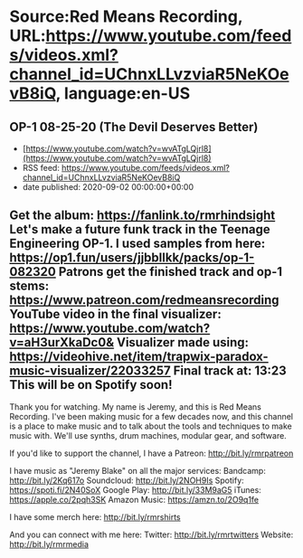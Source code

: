 # Source:Red Means Recording, URL:https://www.youtube.com/feeds/videos.xml?channel_id=UChnxLLvzviaR5NeKOevB8iQ, language:en-US

## OP-1 08-25-20 (The Devil Deserves Better)
 - [https://www.youtube.com/watch?v=wvATgLQjrl8](https://www.youtube.com/watch?v=wvATgLQjrl8)
 - RSS feed: https://www.youtube.com/feeds/videos.xml?channel_id=UChnxLLvzviaR5NeKOevB8iQ
 - date published: 2020-09-02 00:00:00+00:00

Get the album: https://fanlink.to/rmrhindsight
Let's make a future funk track in the Teenage Engineering OP-1.
I used samples from here: https://op1.fun/users/jjbbllkk/packs/op-1-082320
Patrons get the finished track and op-1 stems: https://www.patreon.com/redmeansrecording
YouTube video in the final visualizer: https://www.youtube.com/watch?v=aH3urXkaDc0&
Visualizer made using: https://videohive.net/item/trapwix-paradox-music-visualizer/22033257
Final track at: 13:23
This will be on Spotify soon!
------------------------------------
Thank you for watching. My name is Jeremy, and this is Red Means Recording. I've been making music for a few decades now, and this channel is a place to make music and to talk about the tools and techniques to make music with. We'll use synths, drum machines, modular gear, and software. 

If you'd like to support the channel, I have a Patreon:  http://bit.ly/rmrpatreon

I have music as "Jeremy Blake" on all the major services: 
Bandcamp: http://bit.ly/2Kq617o
Soundcloud: http://bit.ly/2NOH9Is
Spotify: https://spoti.fi/2N40SoX
Google Play: http://bit.ly/33M9aG5
iTunes: https://apple.co/2pqh3SK
Amazon Music: https://amzn.to/2O9q1fe

I have some merch here: http://bit.ly/rmrshirts

And you can connect with me here: 
Twitter: http://bit.ly/rmrtwitters
Website: http://bit.ly/rmrmedia

